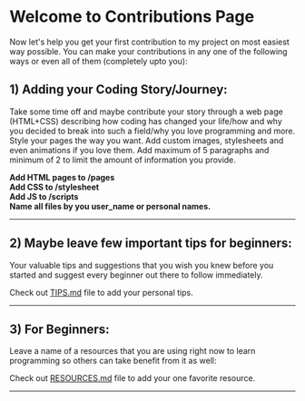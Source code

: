 # Welcome to Contributions Page

Now let's help you get your first contribution to my project on most easiest way possible.
You can make your contributions in any one of the following ways or even all of them (completely upto you):

 ## 1) Adding your Coding Story/Journey:
Take some time off and maybe contribute your story through a web page (HTML+CSS) describing how coding has changed your life/how and why you decided to break into such a field/why you love programming and more.  
Style your pages the way you want. Add custom images, stylesheets and even animations if you love them. Add maximum of 5 paragraphs and minimum of 2 to limit the amount of information you provide.

**Add HTML pages to /pages**  
**Add CSS  to /stylesheet**  
**Add JS  to /scripts**  
**Name all files by you user_name or personal names.**


-----

## 2) Maybe leave few important tips for beginners:
Your valuable tips and suggestions that you wish you knew before you started and suggest every beginner out there to follow immediately.  

Check out [TIPS.md](/TIPS.md) file to add your personal tips.

-----

## 3) For Beginners:
Leave a name of a resources that you are using right now to learn programming so others can take benefit from it as well:  

Check out [RESOURCES.md](/RESOURCES.md) file to add your one favorite resource.

-----
    
